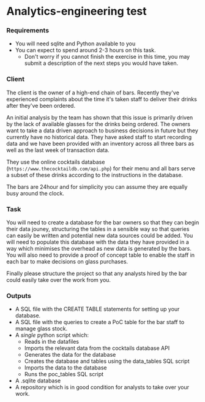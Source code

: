 # Analytics-engineering test

### Requirements
- You will need sqlite and Python available to you
- You can expect to spend around 2-3 hours on this task.
    - Don't worry if you cannot finish the exercise in this time, you may submit a description of the next steps you would have taken.

### Client
The client is the owner of a high-end chain of bars. Recently they've experienced complaints about the time it's taken staff to deliver their drinks after they've been ordered.

An initial analysis by the team has shown that this issue is primarily driven by the lack of available glasses for the drinks being ordered. The owners want to take a data driven approach to business decisions in future but they currently have no historical data. They have asked staff to start recording data and we have been provided with an inventory across all three bars as well as the last week of transaction data.

They use the online cocktails database (`https://www.thecocktaildb.com/api.php`) for their menu and all bars serve a subset of these drinks according to the instructions in the database.

The bars are 24hour and for simplicity you can assume they are equally busy around the clock.

### Task
You will need to create a database for the bar owners so that they can begin their data jouney, structuring the tables in a sensible way so that queries can easily be written and potential new data sources could be added. You will need to populate this database with the data they have provided in a way which minimises the overhead as new data is generated by the bars. You will also need to provide a proof of concept table to enable the staff in each bar to make decisions on glass purchases.

Finally please structure the project so that any analysts hired by the bar could easily take over the work from you.

### Outputs
- A SQL file with the CREATE TABLE statements for setting up your database.
- A SQL file with the queries to create a PoC table for the bar staff to manage glass stock.
- A *single* python script which:
    - Reads in the datafiles
    - Imports the relevant data from the cocktails database API
    - Generates the data for the database
    - Creates the database and tables using the data_tables SQL script
    - Imports the data to the database
    - Runs the poc_tables SQL script
- A .sqlite database
- A repository which is in good condition for analysts to take over your work.